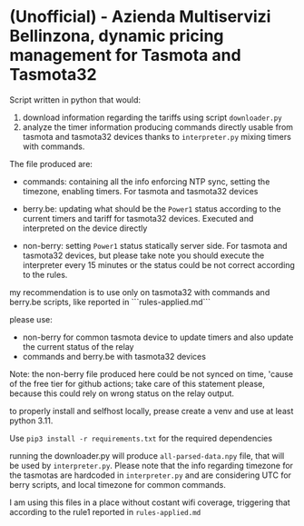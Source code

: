<h1>(Unofficial) - Azienda Multiservizi Bellinzona, dynamic pricing management for Tasmota and Tasmota32</h1>

Script written in python that would:

1) download information regarding the tariffs using script ```downloader.py```
2) analyze the timer information producing commands directly usable from tasmota and tasmota32 devices thanks to ```interpreter.py``` mixing timers with commands.

<p>The file produced are:</p>

- commands: containing all the info enforcing NTP sync, setting the timezone, enabling timers. For tasmota and tasmota32 devices</p>
- berry.be: updating what should be the ```Power1``` status according to the current timers and tariff for tasmota32 devices. Executed and interpreted on the device directly</p>
- non-berry: setting ```Power1``` status statically server side. For tasmota and tasmota32 devices, but please take note you should execute the interpreter every 15 minutes or the status could be not correct according to the rules.

<p>my recommendation is to use only on tasmota32 with commands and berry.be scripts, like reported in ```rules-applied.md```</p>
 
please use:
-  non-berry for common tasmota device to update timers and also update the current status of the relay
-  commands and berry.be with tasmota32 devices

<p>Note: the non-berry file produced here could be not synced on time, 'cause of the free tier for github actions;
take care of this statement please, because this could rely on wrong status on the relay output.</p>

<p>to properly install and selfhost locally, prease create a venv and use at least python 3.11.</p>

Use ```pip3 install -r requirements.txt``` for the required dependencies

running the downloader.py will produce ```all-parsed-data.npy``` file, that will be used by ```interpreter.py```.
Please note that the info regarding timezone for the tasmotas are hardcoded in ```interpreter.py``` and are considering UTC for berry scripts, and local timezone for common commands.

I am using this files in a place without costant wifi coverage, triggering that according to the rule1 reported in ```rules-applied.md```
